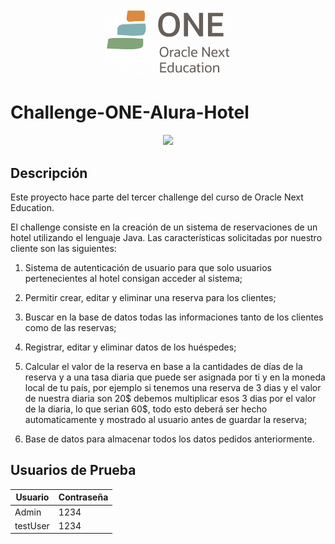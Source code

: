 <div align="center"><img src="src/assets/one.png" width="200"></div> 

# Challenge-ONE-Alura-Hotel

<p align="center" >
     <img width="200" heigth="200" src="https://user-images.githubusercontent.com/91544872/189419040-c093db78-c970-4960-8aca-ffcc11f7ffaf.png">
</p>

## Descripción

Este proyecto hace parte del tercer challenge del curso de Oracle Next Education.

El challenge consiste en la creación de un sistema de reservaciones de un hotel utilizando el lenguaje Java. Las características solicitadas por nuestro cliente son las siguientes:

1. Sistema de autenticación de usuario para que solo usuarios pertenecientes al hotel consigan acceder al sistema;

2. Permitir crear, editar y eliminar una reserva para los clientes;

3. Buscar en la base de datos todas las informaciones tanto de los clientes como de las reservas;

4. Registrar, editar y eliminar datos de los huéspedes;

5. Calcular el valor de la reserva en base a la cantidades de días de la reserva y a una tasa diaria que puede ser asignada por ti y en la moneda local de tu país, por ejemplo si tenemos una reserva de 3 dias y el valor de nuestra diaria son 20$ debemos multiplicar esos 3 dias por el valor de la diaria, lo que serian 60$, todo esto deberá ser hecho automaticamente y mostrado al usuario antes de guardar la reserva;

6. Base de datos para almacenar todos los datos pedidos anteriormente.

## Usuarios de Prueba

| Usuario            | Contraseña               |
| -------------------|--------------------------|
| Admin              |           1234           |
| testUser           |           1234           |
